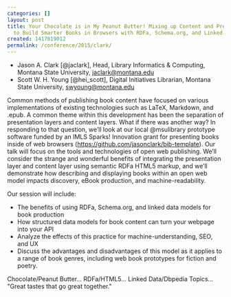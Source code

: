 ```yaml
---
categories: []
layout: post
title: Your Chocolate is in My Peanut Butter! Mixing up Content and Presentation Layers
  to Build Smarter Books in Browsers with RDFa, Schema.org, and Linked Data Topics
created: 1417819012
permalink: /conference/2015/clark/
---
```

- Jason A. Clark [@jaclark], Head, Library Informatics & Computing,
Montana State University, jaclark@montana.edu
- Scott W. H. Young [@hei\_scott], Digital Initiatives Librarian,
Montana State University, swyoung@montana.edu

Common methods of publishing book content have focused on various
implementations of existing technologies such as LaTeX, Markdown, and
.epub. A common theme within this development has been the separation of
presentation layers and content layers. What if there was another way?
In responding to that question, we’ll look at our local @msulibrary
prototype software funded by an IMLS Sparks! Innovation grant for
presenting books inside of web browsers
(https://github.com/jasonclark/bib-template). Our talk will focus on the
tools and technologies of open web publishing. We’ll consider the
strange and wonderful benefits of integrating the presentation layer and
content layer using semantic RDFa HTML5 markup, and we’ll demonstrate
how describing and displaying books within an open web model impacts
discovery, eBook production, and machine-readability.

Our session will include:

- The benefits of using RDFa, Schema.org, and linked data models for
book production
- How structured data models for book content can turn your webpage
into your API
- Analyze the effects of this practice for machine-understanding, SEO,
and UX
- Discuss the advantages and disadvantages of this model as it applies
to a range of book genres, including web book prototypes for fiction
and poetry.

Chocolate/Peanut Butter... RDFa/HTML5... Linked Data/Dbpedia Topics...
"Great tastes that go great together."

